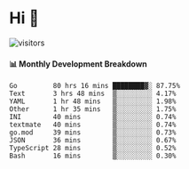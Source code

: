 # Hi 👋
 
![visitors](https://visitor-badge.glitch.me/badge?page_id=sorcererxw.sorcererx)

#### 📊 Monthly Development Breakdown

<!--START_SECTION:waka-->
```text
Go         80 hrs 16 mins ████████▓░ 87.75%
Text       3 hrs 48 mins  ▒░░░░░░░░░ 4.17%
YAML       1 hr 48 mins   ▒░░░░░░░░░ 1.98%
Other      1 hr 35 mins   ▒░░░░░░░░░ 1.75%
INI        40 mins        ▒░░░░░░░░░ 0.74%
textmate   40 mins        ▒░░░░░░░░░ 0.74%
go.mod     39 mins        ▒░░░░░░░░░ 0.73%
JSON       36 mins        ▒░░░░░░░░░ 0.67%
TypeScript 28 mins        ▒░░░░░░░░░ 0.52%
Bash       16 mins        ▒░░░░░░░░░ 0.30%
```
<!--END_SECTION:waka-->
